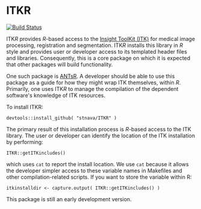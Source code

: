 # ITKR

[![Build Status](https://travis-ci.org/stnava/ITKR.png?branch=master)](https://travis-ci.org/stnava/ITKR)

ITK*R* provides *R*-based access to the [Insight ToolKit (ITK)](www.itk.org) for medical image processing, registration and segmentation.  ITK*R* installs this library in *R* style and provides user or developer access to its templated header files and libraries.  Consequently, this is a core package on which it is expected that other packages will build functionality.

One such package is [ANTsR](https://github.com/stnava/ANTsRCran/tree/noitk). A developer should be able to use this package as a guide for how they might wrap ITK themselves, within *R*.  Primarily, one uses ITK*R* to manage the compilation of the dependent software's knowledge of ITK resources.

To install ITKR:
```
devtools::install_github( "stnava/ITKR" )
```
The primary result of this installation process is *R*-based access to the ITK library.  The user or developer can identify the location of the ITK installation by performing:
```
ITKR::getITKincludes()
```
which uses `cat` to report the install location.  We use `cat` because it allows the developer simpler access to these variable names in Makefiles and other compilation-related scripts.  If you want to store the variable within R:
```
itkinstalldir <- capture.output( ITKR::getITKincludes() )
```
This package is still an early development version.
